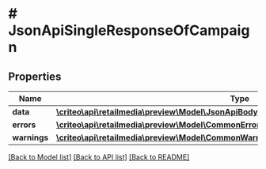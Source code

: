 # # JsonApiSingleResponseOfCampaign

## Properties

Name | Type | Description | Notes
------------ | ------------- | ------------- | -------------
**data** | [**\criteo\api\retailmedia\preview\Model\JsonApiBodyWithIdOfInt64AndCampaignAndCampaign**](JsonApiBodyWithIdOfInt64AndCampaignAndCampaign.md) |  |
**errors** | [**\criteo\api\retailmedia\preview\Model\CommonError[]**](CommonError.md) |  | [optional]
**warnings** | [**\criteo\api\retailmedia\preview\Model\CommonWarning[]**](CommonWarning.md) |  | [optional]

[[Back to Model list]](../../README.md#models) [[Back to API list]](../../README.md#endpoints) [[Back to README]](../../README.md)
